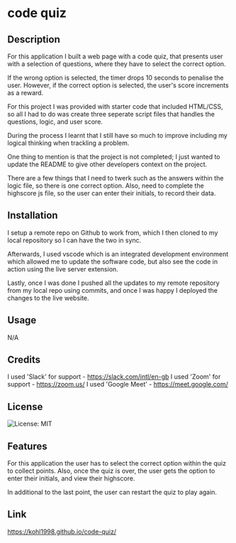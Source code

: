 # code quiz

## Description

For this application I built a web page with a code quiz, that presents user with a selection of questions, where they have to select the correct option.

If the wrong option is selected, the timer drops 10 seconds to penalise the user. However, if the correct option is selected, the user's score increments as a reward. 

For this project I was provided with starter code that included HTML/CSS, so all I had to do was create three seperate script files that handles the questions, logic, and user score.  

During the process I learnt that I still have so much to improve including my logical thinking when trackling a problem. 

One thing to mention is that the project is not completed; I just wanted to update the README to give other developers context on the project. 

There are a few things that I need to twerk such as the answers within the logic file, so there is one correct option. Also, need to complete the highscore js file, so the user can enter their initials, to record their data. 

## Installation

I setup a remote repo on Github to work from, which I then cloned to my local repository so I can have the two in sync. 

Afterwards, I used vscode which is an integrated development environment which allowed me to update the software code, but also see the code in action using the live server extension. 

Lastly, once I was done I pushed all the updates to my remote repository from my local repo using commits, and once I was happy I deployed the changes to the live website.

## Usage

N/A

## Credits

I used 'Slack' for support - https://slack.com/intl/en-gb
I used 'Zoom' for support - https://zoom.us/
I used 'Google Meet' - https://meet.google.com/

## License

![License: MIT](https://img.shields.io/badge/License-MIT-yellow.svg)

## Features

For this application the user has to select the correct option within the quiz to collect points. Also, once the quiz is over, the user gets the option to enter their initials, and view their highscore. 

In additional to the last point, the user can restart the quiz to play again. 

## Link

https://kohl1998.github.io/code-quiz/

